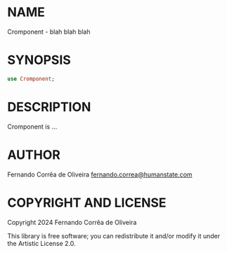 NAME
====

Cromponent - blah blah blah

SYNOPSIS
========

```raku
use Cromponent;
```

DESCRIPTION
===========

Cromponent is ...

AUTHOR
======

Fernando Corrêa de Oliveira <fernando.correa@humanstate.com>

COPYRIGHT AND LICENSE
=====================

Copyright 2024 Fernando Corrêa de Oliveira

This library is free software; you can redistribute it and/or modify it under the Artistic License 2.0.

